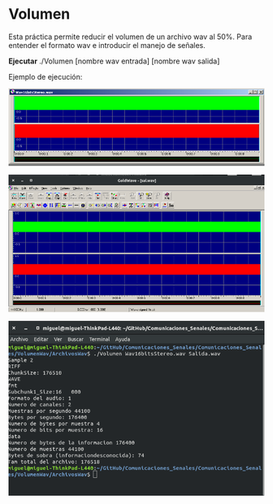 # Volumen 

Esta práctica permite reducir el volumen de un archivo wav al 50%.
Para entender el formato wav e introducir el manejo de señales.

**Ejecutar**
./Volumen [nombre wav entrada] [nombre wav salida]

Ejemplo de ejecución:

![Ejemplo 1](../Volumen_Wav/Imagen1.png)

![Ejemplo 2](../Volumen_Wav/Imagen2.png)

![Ejemplo 3](../Volumen_Wav/Imagen3.png)

